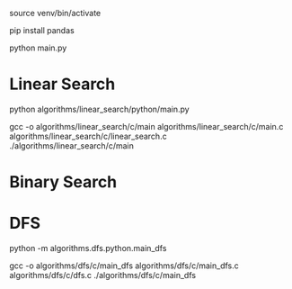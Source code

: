 source venv/bin/activate

pip install pandas

python main.py

# Linear Search

python algorithms/linear_search/python/main.py


gcc -o algorithms/linear_search/c/main algorithms/linear_search/c/main.c algorithms/linear_search/c/linear_search.c
./algorithms/linear_search/c/main


# Binary Search




# DFS

python -m algorithms.dfs.python.main_dfs

gcc -o algorithms/dfs/c/main_dfs algorithms/dfs/c/main_dfs.c algorithms/dfs/c/dfs.c
./algorithms/dfs/c/main_dfs

